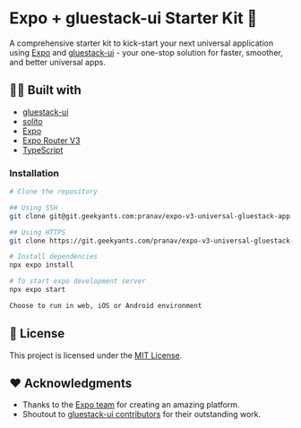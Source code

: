 # Expo + gluestack-ui Starter Kit 🚀

A comprehensive starter kit to kick-start your next universal application using [Expo](https://expo.io/) and [gluestack-ui](https://ui.gluestack.io) - your one-stop solution for faster, smoother, and better universal apps.

## 👩‍💻 Built with

- [gluestack-ui](https://ui.gluestack.io)
- [solito](https://solito.dev/)
- [Expo](https://expo.io/)
- [Expo Router V3](https://blog.expo.dev/expo-router-v3-beta-is-now-available-eab52baf1e3e)
- [TypeScript](https://www.typescriptlang.org/)

### Installation

```bash
# Clone the repository

## Using SSH
git clone git@git.geekyants.com:pranav/expo-v3-universal-gluestack-app.git

## Using HTTPS
git clone https://git.geekyants.com/pranav/expo-v3-universal-gluestack-app.git

# Install dependencies
npx expo install

# To start expo development server
npx expo start

Choose to run in web, iOS or Android environment
```

## 📄 License

This project is licensed under the [MIT License](https://opensource.org/license/mit/).

## ❤️ Acknowledgments

- Thanks to the [Expo team](https://expo.io/) for creating an amazing platform.
- Shoutout to [gluestack-ui contributors](https://gluestack.io/) for their outstanding work.

```

```
